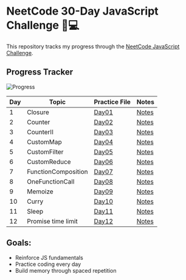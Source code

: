 # NeetCode 30-Day JavaScript Challenge 🧠💻

This repository tracks my progress through the [NeetCode JavaScript Challenge](https://neetcode.io/courses/lessons/30-day-javascript-challenge).

## Progress Tracker

![Progress](https://img.shields.io/badge/Progress-9%2F30-green?style=for-the-badge)


| Day | Topic                  | Practice File                                      | Notes                                           |
|-----|------------------------|---------------------------------------------------|-------------------------------------------------|
| 1   | Closure                | [Day01](Day01-Closure/practice.js)             | [Notes](Day01-Closure/notes.md)              |
| 2   | Counter                | [Day02](Day02-Counter/practice.js)                | [Notes](Day02-Counter/notes.md)                 |
| 3   | CounterII              | [Day03](Day03-CounterII/practice.js)                 | [Notes](Day03-CounterII/notes.md)                  |
| 4   | CustomMap              | [Day04](Day04-CustomMap/practice.js)             | [Notes](Day04-CustomMap/notes.md)              |
| 5   | CustomFilter           | [Day05](Day05-CustomFilter/practice.js)               | [Notes](Day05-CustomFilter/notes.md)                |
| 6   | CustomReduce           | [Day06](Day06-CustomReduce/practice.js)          | [Notes](Day06-CustomReduce/notes.md)           |
| 7   | FunctionComposition    | [Day07](Day07-FunctionComposition/practice.js)   | [Notes](Day07-FunctionComposition/notes.md)    |
| 8   | OneFunctionCall        | [Day08](Day08-OneFunctionCall/practice.js)       | [Notes](Day08-OneFunctionCall/notes.md)        |
| 9   | Memoize                | [Day09](Day09-Memoize/practice.js)             | [Notes](Day09-Memoize/notes.md)              |
| 10  | Curry       | [Day10](Day10-Curry/practice.js)        | [Notes](Day10-Curry/notes.md)         |
| 11  | Sleep      | [Day11](Day11-Sleep/practice.js)              | [Notes](Day11-Sleep/notes.md)               |
| 12  | Promise time limit     | [Day12](DDay12-PromiseTimeLimit/practice.js)              | [Notes](DDay12-PromiseTimeLimit/notes.md)               |

## Goals:
- Reinforce JS fundamentals
- Practice coding every day
- Build memory through spaced repetition
